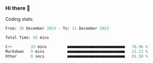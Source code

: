 ### Hi there 👋

<!--
**rdinit/rdinit** is a ✨ _special_ ✨ repository because its `README.md` (this file) appears on your GitHub profile.

Here are some ideas to get you started:

- 🔭 I’m currently working on ...
- 🌱 I’m currently learning ...
- 👯 I’m looking to collaborate on ...
- 🤔 I’m looking for help with ...
- 💬 Ask me about ...
- 📫 How to reach me: ...
- 😄 Pronouns: ...
- ⚡ Fun fact: ...
-->

Coding stats:
<!--START_SECTION:waka-->

```python
From: 10 December 2023 - To: 11 December 2023

Total Time: 42 mins

C++        33 mins         ■■■■■■■■■■■■■■■■■■■■■■■■■   76.96 %
Markdown   9 mins          ■■■■■■■■■■■■■■■■■■■■■■■■■   21.53 %
Other      0 secs          ■■■■■■■■■■■■■■■■■■■■■■■■■   01.50 %
```

<!--END_SECTION:waka-->
